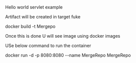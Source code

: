 
 
 Hello world servlet example 

 Artifact will be created in target fuke 

 docker build -t Mergepo

 Once this is done U will see image using docker images 

 USe below command to run the container

 docker run -d -p 8080:8080 --name MergeRepo MergeRepo
